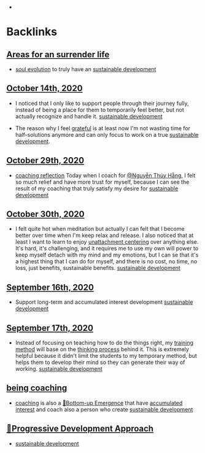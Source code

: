 - 

# Backlinks
## [Areas for an surrender life](<Areas for an surrender life.md>)
- [soul evolution](<soul evolution.md>) to truly have an [sustainable development](<sustainable development.md>)

## [October 14th, 2020](<October 14th, 2020.md>)
- I noticed that I only like to support people through their journey fully, instead of being a place for them to temporarily feel better, but not actually recognize and handle it. [sustainable development](<sustainable development.md>)

- The reason why I feel [grateful](<grateful.md>) is at least now I'm not wasting time for half-solutions anymore and can only focus to work on a true [sustainable development](<sustainable development.md>).

## [October 29th, 2020](<October 29th, 2020.md>)
- [coaching reflection](<coaching reflection.md>) Today when I coach for [@Nguyễn Thúy Hằng](<@Nguyễn Thúy Hằng.md>), I felt so much relief and have more trust for myself, because I can see the result of my coaching that truly satisfy my desire for [sustainable development](<sustainable development.md>)

## [October 30th, 2020](<October 30th, 2020.md>)
- I felt quite hot when meditation but actually I can felt that I become better over time when I'm keep relax and release. I also noticed that at least I want to learn to enjoy [unattachment centering](<unattachment centering.md>) over anything else. It's hard, it's challenging, and it requires me to use my own will power to keep myself detach with my mind and my emotions, but I can se that it's a highest thing that I can do for myself, and there is no cost, no time, no loss, just benefits, sustainable benefits. [sustainable development](<sustainable development.md>)

## [September 16th, 2020](<September 16th, 2020.md>)
- Support long-term and accumulated interest development [sustainable development](<sustainable development.md>)

## [September 17th, 2020](<September 17th, 2020.md>)
- Instead of focusing on teaching how to do the things right, my [training method](<training method.md>) will base on the [thinking process](<thinking process.md>) behind it. This is extremely helpful because it didn't limit the students to my temporary method, but helps them to develop their mind so they can generate their way of working. [sustainable development](<sustainable development.md>)

## [being coaching](<being coaching.md>)
- [coaching](<coaching.md>) is also a [🌲Bottom-up Emergence](<🌲Bottom-up Emergence.md>) that have [accumulated interest](<accumulated interest.md>) and coach also a person who create [sustainable development](<sustainable development.md>)

## [🌱Progressive Development Approach](<🌱Progressive Development Approach.md>)
- [sustainable development](<sustainable development.md>)

